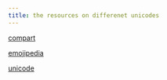```yaml
---
title: the resources on differenet unicodes
---
```


[compart](https://www.compart.com/en/unicode/)

[emojipedia](https://emojipedia.org/search?q=car)

[unicode](https://unicode.org/Public/emoji/5.0/emoji-data.txt)
